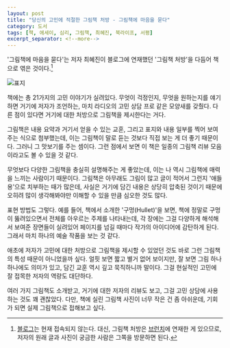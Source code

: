 ```yaml
---
layout: post
title: "당신의 고민에 적절한 그림책 처방 - 그림책에 마음을 묻다"
category: 도서
tags: [책, 에세이, 심리, 그림책, 최혜진, 북라이프, 서평]
excerpt_separator: <!--more-->
---
```


'그림책에 마음을 묻다'는 저자 최혜진이
블로그에 연재했던 '그림책 처방'을 다듬어
책으로 엮은 것이다.<!--more-->[^1]

[^1]: [블로그](http://www.radioheadian.com)는 현재 접속되지 않는다. 대신, 그림책 처방은 [브런치](https://brunch.co.kr/magazine/bookrecipe)에 연재한 게 있으므로, 저자의 원래 글과 사진이 궁금한 사람은 그쪽을 방문하면 된다.

![표지](https://lh3.googleusercontent.com/-S3coHTZ1dcc/WhFRiLEG9II/AAAAAAAAa5E/yNKYCNI1F70jSEMpZY7rjPp-8TKOhiydACE0YBhgL/s480/illustrated-book-therapy-book.jpg)

책에는 총 21가지의 고민 이야기가 실려있다.
무엇이 걱정인지, 무엇을 원하는지를 얘기하면 거기에 저자가 조언하는,
마치 라디오의 고민 상담 프로 같은 모양새를 갖췄다.
다른 점이 있다면 거기에 대한 처방으로 그림책을 제시한다는 거다.

그림책은 내용 요약과 거기서 얻을 수 있는 교훈,
그리고 표지와 내용 일부를 찍어 보여주는 식으로 첨부했는데,
이는 그림책이 말로 듣는 것보다 직접 보는 게 더 좋기 때문이다.
그러니 그 맛보기를 주는 셈이다.
그런 점에서 보면 이 책은 일종의 그림책 리뷰 모음이라고도 볼 수 있을 것 같다.

무엇보다 다양한 그림책을 충실히 설명해주는 게 좋았는데,
이는 나 역시 그림책에 매력을 느끼는 사람이기 때문이다.
그림책은 아무래도 그림이 많고 글이 적어서 그런지
'애들용'으로 치부하는 때가 많은데,
사실은 거기에 담긴 내용은 상당히 압축된 것이기 때문에
오히려 많이 생각해봐야만 이해할 수 있을 만큼 심오한 것도 많다.

표현 방법도 그렇다.
예를 들어, 책에서 소개한 '구멍(Hullet)'을 보면,
책에 정말로 구멍이 뚫려있으면서 전체를 아우르는 주제를 나타내는데,
각 장에는 그걸 다양하게 해석해서 보여준 장면들이 실려있어
페이지를 넘길 때마다 작가의 아이디어에 감탄하게 된다.
그래서 마치 하나의 예술 작품을 보는 것 같다.

애초에 저자가 고민에 대한 처방으로 그림책을 제시할 수 있었던 것도
바로 그런 그림책의 특성 때문이 아니었을까 싶다.
얼핏 보면 짧고 별거 없어 보이지만,
잘 보면 그림 하나하나에도 의미가 있고,
담긴 교훈 역시 깊고 묵직하니까 말이다.
그걸 현실적인 고민에 잘 접목한 저자의 역량도 대단하다.

여러 가지 그림책도 소개받고,
거기에 대한 저자의 리뷰도 보고,
그걸 고민 상담에 사용하는 것도 꽤 괜찮았다.
다만, 책에 실린 그림책 사진이 너무 작은 건 좀 아쉬운데,
기회가 되면 실제 그림책으로 접해보고 싶다.
